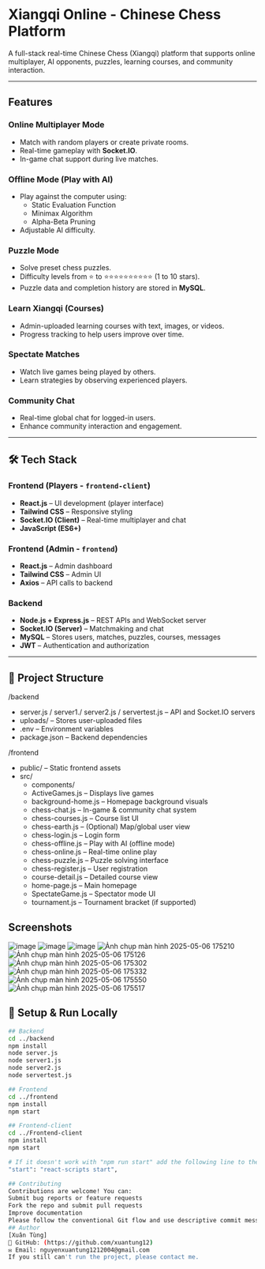 # Xiangqi Online - Chinese Chess Platform

A full-stack real-time Chinese Chess (Xiangqi) platform that supports online multiplayer, AI opponents, puzzles, learning courses, and community interaction.

---

## Features

### Online Multiplayer Mode
- Match with random players or create private rooms.
- Real-time gameplay with **Socket.IO**.
- In-game chat support during live matches.

### Offline Mode (Play with AI)
- Play against the computer using:
  - Static Evaluation Function
  - Minimax Algorithm
  - Alpha-Beta Pruning
- Adjustable AI difficulty.

### Puzzle Mode
- Solve preset chess puzzles.
- Difficulty levels from ⭐ to ⭐⭐⭐⭐⭐⭐⭐⭐⭐⭐ (1 to 10 stars).
- Puzzle data and completion history are stored in **MySQL**.

### Learn Xiangqi (Courses)
- Admin-uploaded learning courses with text, images, or videos.
- Progress tracking to help users improve over time.

### Spectate Matches
- Watch live games being played by others.
- Learn strategies by observing experienced players.

### Community Chat
- Real-time global chat for logged-in users.
- Enhance community interaction and engagement.

---

## 🛠️ Tech Stack

### Frontend (Players - `frontend-client`)
- **React.js** – UI development (player interface)
- **Tailwind CSS** – Responsive styling
- **Socket.IO (Client)** – Real-time multiplayer and chat
- **JavaScript (ES6+)**

### Frontend (Admin - `frontend`)
- **React.js** – Admin dashboard
- **Tailwind CSS** – Admin UI
- **Axios** – API calls to backend

### Backend
- **Node.js + Express.js** – REST APIs and WebSocket server
- **Socket.IO (Server)** – Matchmaking and chat
- **MySQL** – Stores users, matches, puzzles, courses, messages
- **JWT** – Authentication and authorization

---

## 📁 Project Structure
/backend
- server.js / server1./ server2.js / servertest.js – API and Socket.IO servers
- uploads/ – Stores user-uploaded files
- .env – Environment variables
- package.json – Backend dependencies

/frontend
- public/ – Static frontend assets
- src/
  - components/
  - ActiveGames.js – Displays live games
  - background-home.js – Homepage background visuals
  - chess-chat.js – In-game & community chat system
  - chess-courses.js – Course list UI
  - chess-earth.js – (Optional) Map/global user view
  - chess-login.js – Login form
  - chess-offline.js – Play with AI (offline mode)
  - chess-online.js – Real-time online play
  - chess-puzzle.js – Puzzle solving interface
  - chess-register.js – User registration
  - course-detail.js – Detailed course view
  - home-page.js – Main homepage
  - SpectateGame.js – Spectator mode UI
  - tournament.js – Tournament bracket (if supported)

## Screenshots
![image](https://github.com/user-attachments/assets/0728e0fd-8eea-4c40-bacd-a0b20865cf43)
![image](https://github.com/user-attachments/assets/e2589844-8c4c-4ff8-b394-524053d0cc3f)
![image](https://github.com/user-attachments/assets/d08e0b5b-4e8d-48a0-8c96-ca108e6823f6)
![Ảnh chụp màn hình 2025-05-06 175210](https://github.com/user-attachments/assets/4c951389-2b71-4334-a92a-6754dd9badd8)
![Ảnh chụp màn hình 2025-05-06 175126](https://github.com/user-attachments/assets/ad4bbafa-70e0-463c-970a-28cdd02079d1)
![Ảnh chụp màn hình 2025-05-06 175302](https://github.com/user-attachments/assets/33514b4d-8b74-4b0d-88dc-a3195c6f5790)
![Ảnh chụp màn hình 2025-05-06 175332](https://github.com/user-attachments/assets/7813cc55-35bc-4aca-b426-07b0e9d655de)
![Ảnh chụp màn hình 2025-05-06 175550](https://github.com/user-attachments/assets/2bcedf31-9a4d-4df0-8117-e8df83f6df64)
![Ảnh chụp màn hình 2025-05-06 175517](https://github.com/user-attachments/assets/d0a96b66-6353-48f5-b19b-2c8135edfdcf)

## 🧪 Setup & Run Locally

```bash
## Backend
cd ../backend
npm install
node server.js
node server1.js
node server2.js
node servertest.js

## Frontend
cd ../frontend
npm install
npm start

## Frontend-client
cd ../Frontend-client
npm install
npm start

# If it doesn't work with "npm run start" add the following line to the scripts section of package.json
"start": "react-scripts start",

## Contributing
Contributions are welcome! You can:
Submit bug reports or feature requests
Fork the repo and submit pull requests
Improve documentation
Please follow the conventional Git flow and use descriptive commit messages.
## Author
[Xuân Tùng]
🔗 GitHub: (https://github.com/xuantung12)
✉️ Email: nguyenxuantung1212004@gmail.com
If you still can't run the project, please contact me.
